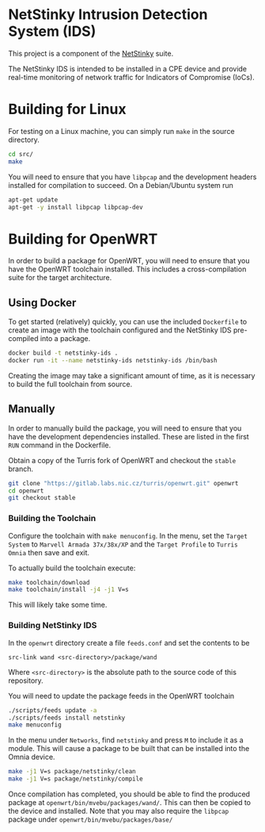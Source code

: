 # NetStinky Intrusion Detection System (IDS)
This project is a component of the [NetStinky](https://git.cms.waikato.ac.nz/NetStinky) suite.

The NetStinky IDS is intended to be installed in a CPE device and provide
real-time monitoring of network traffic for Indicators of Compromise (IoCs).

# Building for Linux
For testing on a Linux machine, you can simply run `make` in the source
directory.

```bash
cd src/
make
```

You will need to ensure that you have `libpcap` and the development headers
installed for compilation to succeed. On a Debian/Ubuntu system run
```bash
apt-get update
apt-get -y install libpcap libpcap-dev
```

# Building for OpenWRT
In order to build a package for OpenWRT, you will need to ensure that you have
the OpenWRT toolchain installed. This includes a cross-compilation suite for the
target architecture.

## Using Docker
To get started (relatively) quickly, you can use the included `Dockerfile` to
create an image with the toolchain configured and the NetStinky IDS pre-compiled
into a package.

```bash
docker build -t netstinky-ids .
docker run -it --name netstinky-ids netstinky-ids /bin/bash
```

Creating the image may take a significant amount of time, as it is necessary to
build the full toolchain from source.

## Manually
In order to manually build the package, you will need to ensure that you have
the development dependencies installed. These are listed in the first `RUN`
command in the Dockerfile.

Obtain a copy of the Turris fork of OpenWRT and checkout the `stable` branch.
```bash
git clone "https://gitlab.labs.nic.cz/turris/openwrt.git" openwrt
cd openwrt
git checkout stable
```

### Building the Toolchain

Configure the toolchain with `make menuconfig`. In the menu, set the `Target
System` to `Marvell Armada 37x/38x/XP` and the `Target Profile` to `Turris
Omnia` then save and exit.

To actually build the toolchain execute:
```bash
make toolchain/download
make toolchain/install -j4 -j1 V=s
```
This will likely take some time.

### Building NetStinky IDS
In the `openwrt` directory create a file `feeds.conf` and set the contents to be
```
src-link wand <src-directory>/package/wand
```
Where `<src-directory>` is the absolute path to the source code of this
repository.

You will need to update the package feeds in the OpenWRT toolchain
```bash
./scripts/feeds update -a
./scripts/feeds install netstinky
make menuconfig
```
In the menu under `Networks`, find `netstinky` and press `M` to include it as a
module. This will cause a package to be built that can be installed into the
Omnia device.
```bash
make -j1 V=s package/netstinky/clean
make -j1 V=s package/netstinky/compile
```

Once compilation has completed, you should be able to find the produced package
at `openwrt/bin/mvebu/packages/wand/`. This can then be copied to the device and
installed. Note that you may also require the `libpcap` package under
`openwrt/bin/mvebu/packages/base/`

